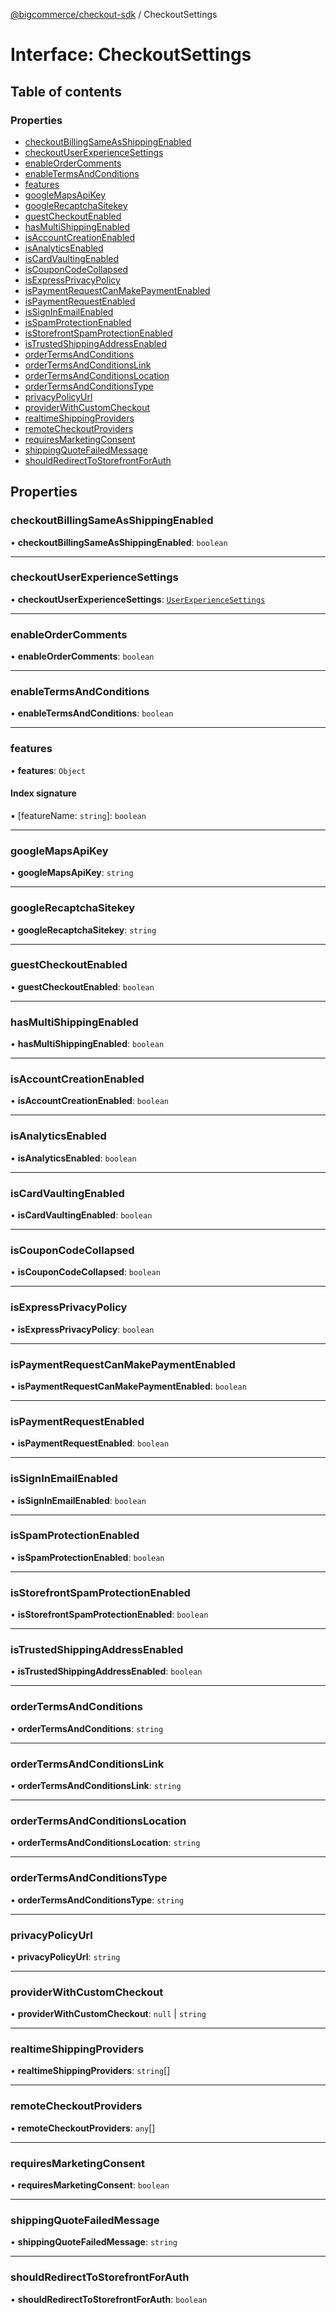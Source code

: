 [@bigcommerce/checkout-sdk](../README.md) / CheckoutSettings

# Interface: CheckoutSettings

## Table of contents

### Properties

- [checkoutBillingSameAsShippingEnabled](CheckoutSettings.md#checkoutbillingsameasshippingenabled)
- [checkoutUserExperienceSettings](CheckoutSettings.md#checkoutuserexperiencesettings)
- [enableOrderComments](CheckoutSettings.md#enableordercomments)
- [enableTermsAndConditions](CheckoutSettings.md#enabletermsandconditions)
- [features](CheckoutSettings.md#features)
- [googleMapsApiKey](CheckoutSettings.md#googlemapsapikey)
- [googleRecaptchaSitekey](CheckoutSettings.md#googlerecaptchasitekey)
- [guestCheckoutEnabled](CheckoutSettings.md#guestcheckoutenabled)
- [hasMultiShippingEnabled](CheckoutSettings.md#hasmultishippingenabled)
- [isAccountCreationEnabled](CheckoutSettings.md#isaccountcreationenabled)
- [isAnalyticsEnabled](CheckoutSettings.md#isanalyticsenabled)
- [isCardVaultingEnabled](CheckoutSettings.md#iscardvaultingenabled)
- [isCouponCodeCollapsed](CheckoutSettings.md#iscouponcodecollapsed)
- [isExpressPrivacyPolicy](CheckoutSettings.md#isexpressprivacypolicy)
- [isPaymentRequestCanMakePaymentEnabled](CheckoutSettings.md#ispaymentrequestcanmakepaymentenabled)
- [isPaymentRequestEnabled](CheckoutSettings.md#ispaymentrequestenabled)
- [isSignInEmailEnabled](CheckoutSettings.md#issigninemailenabled)
- [isSpamProtectionEnabled](CheckoutSettings.md#isspamprotectionenabled)
- [isStorefrontSpamProtectionEnabled](CheckoutSettings.md#isstorefrontspamprotectionenabled)
- [isTrustedShippingAddressEnabled](CheckoutSettings.md#istrustedshippingaddressenabled)
- [orderTermsAndConditions](CheckoutSettings.md#ordertermsandconditions)
- [orderTermsAndConditionsLink](CheckoutSettings.md#ordertermsandconditionslink)
- [orderTermsAndConditionsLocation](CheckoutSettings.md#ordertermsandconditionslocation)
- [orderTermsAndConditionsType](CheckoutSettings.md#ordertermsandconditionstype)
- [privacyPolicyUrl](CheckoutSettings.md#privacypolicyurl)
- [providerWithCustomCheckout](CheckoutSettings.md#providerwithcustomcheckout)
- [realtimeShippingProviders](CheckoutSettings.md#realtimeshippingproviders)
- [remoteCheckoutProviders](CheckoutSettings.md#remotecheckoutproviders)
- [requiresMarketingConsent](CheckoutSettings.md#requiresmarketingconsent)
- [shippingQuoteFailedMessage](CheckoutSettings.md#shippingquotefailedmessage)
- [shouldRedirectToStorefrontForAuth](CheckoutSettings.md#shouldredirecttostorefrontforauth)

## Properties

### checkoutBillingSameAsShippingEnabled

• **checkoutBillingSameAsShippingEnabled**: `boolean`

___

### checkoutUserExperienceSettings

• **checkoutUserExperienceSettings**: [`UserExperienceSettings`](UserExperienceSettings.md)

___

### enableOrderComments

• **enableOrderComments**: `boolean`

___

### enableTermsAndConditions

• **enableTermsAndConditions**: `boolean`

___

### features

• **features**: `Object`

#### Index signature

▪ [featureName: `string`]: `boolean`

___

### googleMapsApiKey

• **googleMapsApiKey**: `string`

___

### googleRecaptchaSitekey

• **googleRecaptchaSitekey**: `string`

___

### guestCheckoutEnabled

• **guestCheckoutEnabled**: `boolean`

___

### hasMultiShippingEnabled

• **hasMultiShippingEnabled**: `boolean`

___

### isAccountCreationEnabled

• **isAccountCreationEnabled**: `boolean`

___

### isAnalyticsEnabled

• **isAnalyticsEnabled**: `boolean`

___

### isCardVaultingEnabled

• **isCardVaultingEnabled**: `boolean`

___

### isCouponCodeCollapsed

• **isCouponCodeCollapsed**: `boolean`

___

### isExpressPrivacyPolicy

• **isExpressPrivacyPolicy**: `boolean`

___

### isPaymentRequestCanMakePaymentEnabled

• **isPaymentRequestCanMakePaymentEnabled**: `boolean`

___

### isPaymentRequestEnabled

• **isPaymentRequestEnabled**: `boolean`

___

### isSignInEmailEnabled

• **isSignInEmailEnabled**: `boolean`

___

### isSpamProtectionEnabled

• **isSpamProtectionEnabled**: `boolean`

___

### isStorefrontSpamProtectionEnabled

• **isStorefrontSpamProtectionEnabled**: `boolean`

___

### isTrustedShippingAddressEnabled

• **isTrustedShippingAddressEnabled**: `boolean`

___

### orderTermsAndConditions

• **orderTermsAndConditions**: `string`

___

### orderTermsAndConditionsLink

• **orderTermsAndConditionsLink**: `string`

___

### orderTermsAndConditionsLocation

• **orderTermsAndConditionsLocation**: `string`

___

### orderTermsAndConditionsType

• **orderTermsAndConditionsType**: `string`

___

### privacyPolicyUrl

• **privacyPolicyUrl**: `string`

___

### providerWithCustomCheckout

• **providerWithCustomCheckout**: ``null`` \| `string`

___

### realtimeShippingProviders

• **realtimeShippingProviders**: `string`[]

___

### remoteCheckoutProviders

• **remoteCheckoutProviders**: `any`[]

___

### requiresMarketingConsent

• **requiresMarketingConsent**: `boolean`

___

### shippingQuoteFailedMessage

• **shippingQuoteFailedMessage**: `string`

___

### shouldRedirectToStorefrontForAuth

• **shouldRedirectToStorefrontForAuth**: `boolean`
